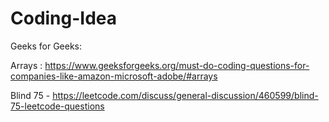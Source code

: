 # Coding-Idea

Geeks for Geeks:

Arrays : https://www.geeksforgeeks.org/must-do-coding-questions-for-companies-like-amazon-microsoft-adobe/#arrays


Blind 75 - https://leetcode.com/discuss/general-discussion/460599/blind-75-leetcode-questions
